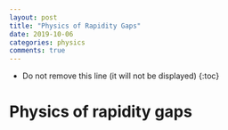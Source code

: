 ```yaml
---
layout: post
title: "Physics of Rapidity Gaps"
date: 2019-10-06
categories: physics
comments: true
---
```


- Do not remove this line (it will not be displayed)
  {:toc}

# Physics of rapidity gaps

[^ref1]: "_Rapidity gaps and jets as a new-physics signature in very-high-energy hadron-hadron collisions_",Physical review D, volume 47, number 1, 1 January 1993

